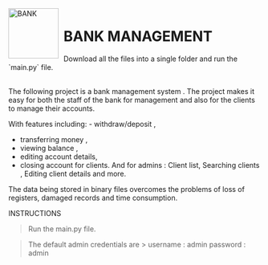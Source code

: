 <img width="100" height="100" align="left" style="float: left; margin: 0 10px 0 0;" alt="BANK" src="https://media.discordapp.net/attachments/899195708626849805/946661932948148234/bank.png?width=490&height=490">
<h1>BANK MANAGEMENT</h1>
Download all the files into a single folder and run the `main.py` file.
 <br><br>
 
The following project is a bank management system . The project makes it easy for both the staff of 
the bank for management and also for the clients to manage their accounts.

With features including: - withdraw/deposit ,
- transferring money ,
- viewing balance ,
- editing account details,
- closing account for clients. 
And for admins : Client list, Searching clients , Editing client details and more.

The data being stored in binary files overcomes the problems of loss of registers, damaged records and time
consumption.



INSTRUCTIONS
	
>Run the main.py file.

>The default admin credentials are > username : admin
				       password : admin
